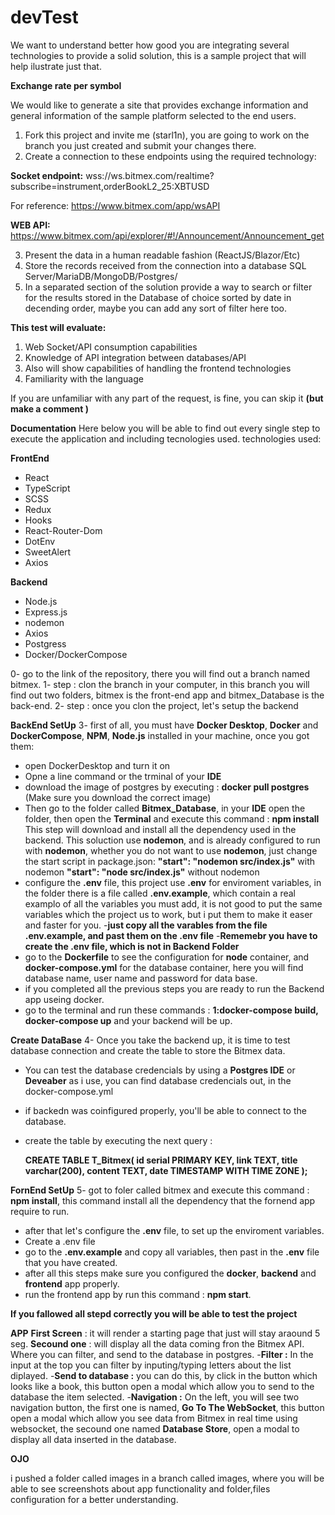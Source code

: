 # devTest
We want to understand better how good you are integrating several technologies to provide a solid solution, this is a sample project that will help ilustrate just that.

**Exchange rate per symbol**

We would like to generate a site that provides exchange information and general information of the sample platform selected to the end users.

1. Fork this project and invite me (starl1n), you are going to work on the branch you just created and submit your changes there.
2. Create a connection to these endpoints using the required technology:

**Socket endpoint:** 
wss://ws.bitmex.com/realtime?subscribe=instrument,orderBookL2_25:XBTUSD

For reference: https://www.bitmex.com/app/wsAPI

**WEB API:**
https://www.bitmex.com/api/explorer/#!/Announcement/Announcement_get

3. Present the data in a human readable fashion (ReactJS/Blazor/Etc)
4. Store the records received from the connection into a database SQL Server/MariaDB/MongoDB/Postgres/
5. In a separated section of the solution provide a way to search or filter for the results stored in the Database of choice sorted by date in decending order, maybe you can add any sort of filter here too.


**This test will evaluate:**
1. Web Socket/API consumption capabilities
2. Knowledge of API integration between databases/API
3. Also will show capabilities of handling the frontend technologies
4. Familiarity with the language


If you are unfamiliar with any part of the request, is fine, you can skip it **(but make a comment )**











**Documentation**
Here below you will be able to find out every single step to execute the application and including tecnologies used.
technologies used:


**FrontEnd**
- React
- TypeScript
- SCSS
- Redux
- Hooks
- React-Router-Dom
- DotEnv
- SweetAlert
- Axios

**Backend**
- Node.js
- Express.js
- nodemon
- Axios
- Postgress
- Docker/DockerCompose

0- go to the link of the repository, there you will find out a branch named bitmex.
1- step : clon the branch in your computer, in this branch you will find out two folders, bitmex is the front-end app and bitmex_Database is the back-end.
2- step : once you clon the project, let's setup the backend

**BackEnd SetUp**
3- first of all, you must have **Docker Desktop**, **Docker** and **DockerCompose**, **NPM**, **Node.js** installed in your machine,  once you got them:
  - open DockerDesktop and turn it on
  - Opne a line command or the trminal of your **IDE** 
  - download the image of postgres by executing : **docker pull postgres** (Make sure you download the correct image)
  - Then go to the folder called **Bitmex_Database**, in your **IDE** open the folder, then open the **Terminal** and execute this command : **npm install**
      This step will download and install all the dependency used in the backend.
      This soluction use **nodemon**, and is already configured to run with **nodemon**, whether you do not want to use **nodemon**, just change the start script in package.json:
      **"start": "nodemon src/index.js"**  with nodemon
      **"start": "node src/index.js"**   without nodemon
  - configure the **.env** file, this project use **.env** for enviroment variables, in the folder there is a file called **.env.example**, which contain a real examplo
    of all the variables you must add, it is not good to put the same variables which the project us to work, but i put them to make it easer and faster for you.
  -**just copy all the varables from the file .env.example, and past them on the .env file**
  -**Rememebr you have to create the .env file, which is not in Backend Folder**
  - go to the **Dockerfile** to see the configuration for **node** container, and **docker-compose.yml** for the database container, here you will find database name, user name and            password for data base.
  - if you completed all the previous steps you are ready to run the Backend app useing docker.
  - go to the terminal and run these commands : **1:docker-compose build, docker-compose up** and your backend will be up.

**Create DataBase**
4- Once you take the backend up, it is time to test database connection and create the table to store the Bitmex data.
  - You can test the database credencials by using a **Postgres IDE** or **Deveaber** as i use, you can find database credencials out, in the docker-compose.yml
  - if backedn was coinfigured properly, you'll be able to connect to the database.
  - create the table by executing the next query :
    
    **CREATE TABLE T_Bitmex(
      	id serial PRIMARY KEY,
      	link TEXT,
      	title varchar(200),
      	content TEXT,
      	date TIMESTAMP WITH TIME ZONE
    );**


**FornEnd SetUp**
5- got to foler called bitmex and execute this command : **npm install**, this command install all the dependency that the fornend app require to run.
  - after that let's configure the **.env** file, to set up the enviroment variables.
  - Create a .env file 
  - go to the **.env.example** and copy all variables, then past in the **.env** file that you have created.
  - after all this steps make sure you configured the **docker**, **backend** and **frontend** app properly.
  - run the frontend app by run this command : **npm start**.

**If you fallowed all stepd correctly you will be able to test the project**




**APP**
**First Screen** : it will render a starting page that just will stay araound 5 seg.
**Secound one** : will display all the data coming fron the Bitmex API.
  Where you can filter, and send to the database in postgres.
  -**Filter :** In the input at the top you can filter by inputing/typing letters about the list diplayed.
  -**Send to database :** you can do this, by click in the button which looks like a book, this button open a modal which allow you to send to the database the item selected.
  -**Navigation :** On the left, you will see two navigation button, the first one is named, **Go To The WebSocket**, this button open a modal
  which allow you see data from Bitmex in real time using websocket, the secound one named **Database Store**, open a modal to display all data inserted in the database.





**OJO**

i pushed a folder called images in a branch called images, where you will be able to see screenshots about app
functionality and folder,files configuration for a better understanding.
    
